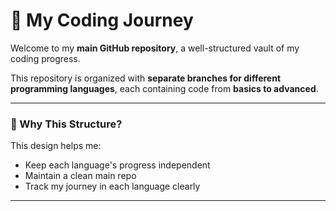 
# 🚀 My Coding Journey

Welcome to my **main GitHub repository**, a well-structured vault of my coding progress.

This repository is organized with **separate branches for different programming languages**, each containing code from **basics to advanced**.

---


### 📌 Why This Structure?

This design helps me:
- Keep each language's progress independent
- Maintain a clean main repo
- Track my journey in each language clearly

---

